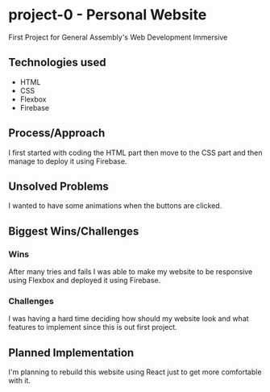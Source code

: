 <h1>project-0 - Personal Website</h1>
First Project for General Assembly's Web Development Immersive

<h2>Technologies used</h2>
<ul>
  <li>HTML</li>
  <li>CSS</li>
  <li>Flexbox</li>
  <li>Firebase</li>
</ul>
<h2>Process/Approach</h2>
I first started with coding the HTML part then move to the CSS part and then manage to deploy it using Firebase.

<h2>Unsolved Problems</h2>
I wanted to have some animations when the buttons are clicked.

<h2>Biggest Wins/Challenges</h2>
<h3>Wins</h3>
After many tries and fails I was able to make my website to be responsive using Flexbox and deployed it using Firebase.
<h3>Challenges</h3>
I was having a hard time deciding how should my website look and what features to implement since this is out first project.

<h2>Planned Implementation</h2>
I'm planning to rebuild this website using React just to get more comfortable with it.
